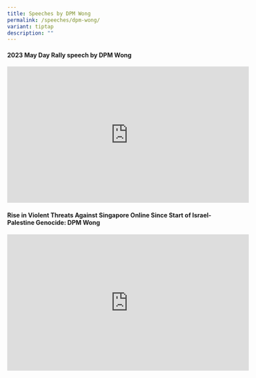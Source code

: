```yaml
---
title: Speeches by DPM Wong
permalink: /speeches/dpm-wong/
variant: tiptap
description: ""
---
```

<h4>2023 May Day Rally speech by DPM Wong</h4><div class="iframe-wrapper"><iframe height="315" width="560" allowfullscreen="true" frameborder="0" src="https://www.youtube.com/embed/dIf8_LOYzuE?si=z85dvjqEfDpAvsTU"></iframe></div><h4>Rise in Violent Threats Against Singapore Online Since Start of Israel-Palestine Genocide: DPM Wong</h4><div class="iframe-wrapper"><iframe height="315" width="560" allowfullscreen="true" frameborder="0" src="https://www.youtube.com/embed/whtd2MSZEbo?si=Hfh7GjZPruUHdYx4"></iframe></div><p></p>